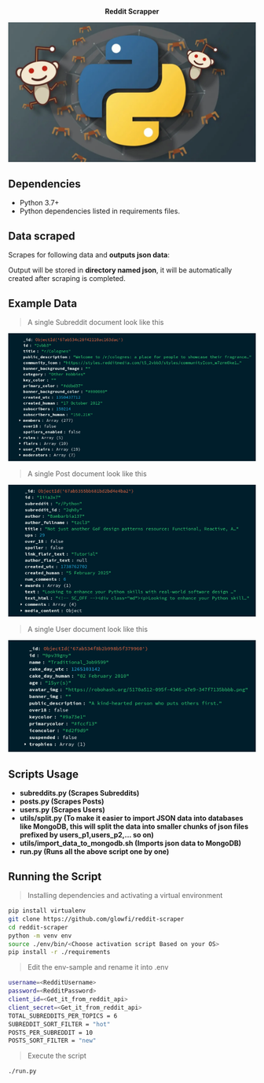 <p align="center">
<b>Reddit Scrapper</b>
</p>

<p align="center">
<img src="./images/logo.webp"/>
</p>

## Dependencies

-   Python 3.7+
-   Python dependencies listed in requirements files.

## Data scraped

Scrapes for following data and **outputs json data**:

Output will be stored in **directory named json**, it will be automatically
created after scraping is completed.

## Example Data

> A single Subreddit document look like this

![One Subreddits document example](./images/subreddits.png)

> A single Post document look like this

![One Posts document example](./images/posts.png)

> A single User document look like this

![One Users document example](./images/users.png)

## Scripts Usage

-   **subreddits.py (Scrapes Subreddits)**
-   **posts.py (Scrapes Posts)**
-   **users.py (Scrapes Users)**
-   **utils/split.py (To make it easier to import JSON data into databases like MongoDB, this will split the data into smaller chunks of json files prefixed by users_p1,users_p2,... so on)**
-   **utils/import_data_to_mongodb.sh (Imports json data to MongoDB)**
-   **run.py (Runs all the above script one by one)**

## Running the Script

> Installing dependencies and activating a virtual environment

```sh
pip install virtualenv
git clone https://github.com/glowfi/reddit-scraper
cd reddit-scraper
python -m venv env
source ./env/bin/<Choose activation script Based on your OS>
pip install -r ./requirements
```

> Edit the env-sample and rename it into .env

```sh
username=<RedditUsername>
password=<RedditPassword>
client_id=<Get_it_from_reddit_api>
client_secret=<Get_it_from_reddit_api>
TOTAL_SUBREDDITS_PER_TOPICS = 6
SUBREDDIT_SORT_FILTER = "hot"
POSTS_PER_SUBREDDIT = 10
POSTS_SORT_FILTER = "new"
```

> Execute the script

```sh
./run.py
```
